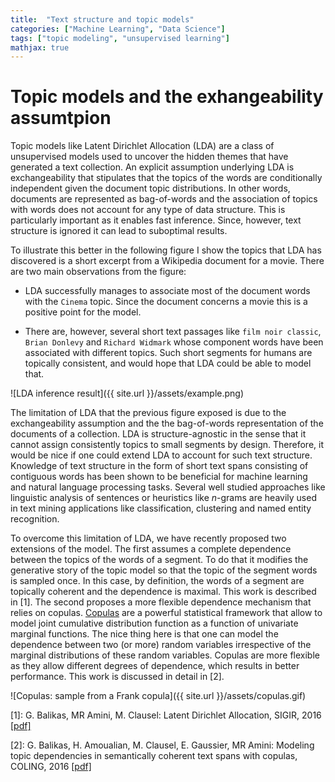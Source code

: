 ```yaml
---
title:  "Text structure and topic models"
categories: ["Machine Learning", "Data Science"]
tags: ["topic modeling", "unsupervised learning"]
mathjax: true
---
```


<script type="text/x-mathjax-config">
  MathJax.Hub.Config({
    tex2jax: {
      inlineMath: [ ['$','$'], ["\\(","\\)"] ],
      processEscapes: true
    }
  });
</script>


# Topic models and the exhangeability assumtpion

Topic models like Latent Dirichlet Allocation (LDA) are a class of unsupervised models used to uncover the hidden themes that have generated a text collection. An explicit assumption underlying LDA is exchangeability that stipulates that the topics of the words are conditionally independent given the document topic distributions. In other words, documents are represented as bag-of-words and the association of topics with words does not account for any type of data structure. This is particularly important as it enables fast inference. Since, however, text structure is ignored it can lead to  suboptimal results. 

To illustrate this better in the following figure I show the topics that LDA has discovered is a short excerpt from a Wikipedia document for a movie. There are two main observations from the figure: 

+ LDA successfully manages to associate most of the document words with the `Cinema` topic. Since the document concerns a movie this is a positive point for the model.

+ There are, however, several short text passages like `film noir classic`, `Brian Donlevy` and `Richard Widmark` whose component words have been associated with different topics. Such short segments for humans are topically consistent, and would hope that LDA could be able to model that. 


![LDA inference result]({{ site.url }}/assets/example.png)


The limitation of LDA that the previous figure exposed is due to the exchangeability assumption and the the bag-of-words representation of the documents of a collection. LDA is structure-agnostic in the sense that it cannot assign consistently topics to small segments by design. Therefore, it would be nice if one could extend LDA to account for such text structure. Knowledge of text structure in the form of short text spans consisting of contiguous words has been shown to be beneficial for machine learning and natural language processing tasks. Several well studied approaches like linguistic analysis of sentences or heuristics like $n$-grams are heavily used in text mining applications like classification, clustering and named entity recognition.

To overcome this limitation of LDA, we have recently proposed two extensions of the model. The first assumes a complete dependence between the topics of the words of a segment. To do that it modifies the generative story of the topic model so that the topic of the segment words is sampled once. In this case, by definition, the words of a segment are topically coherent and the dependence is maximal. This work is described in [1]. The second proposes a more flexible dependence mechanism that relies on copulas. [Copulas](https://en.wikipedia.org/wiki/Copula_(probability_theory) "Wikipedia article for copulas") are a powerful statistical framework that allow to model joint cumulative distribution function as a function of univariate marginal functions. The nice thing here is that one can model the dependence between two (or more) random variables irrespective of the marginal distributions of these random variables.  Copulas are more flexible as they allow different degrees of dependence, which results in better performance. This work is discussed in detail in [2]. 

![Copulas: sample from a Frank copula]({{ site.url }}/assets/copulas.gif)


[1]: G. Balikas, MR Amini, M. Clausel: Latent Dirichlet Allocation, SIGIR, 2016  [[pdf]](https://arxiv.org/abs/1606.00253 "SIGIR'16 paper")

[2]: G. Balikas, H. Amoualian, M. Clausel, E. Gaussier, MR Amini: Modeling topic dependencies in semantically
coherent text spans with copulas, COLING, 2016 [[pdf]](http://aclweb.org/anthology/C16-1166 "COLING'16 paper")



